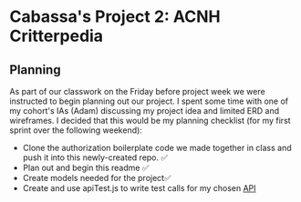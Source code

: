 # Cabassa's Project 2: ACNH Critterpedia

## Planning
As part of our classwork on the Friday before project week we were instructed to begin planning out our project. I spent some time with one of my cohort's IAs (Adam) discussing my project idea and limited ERD and wireframes. I decided that this would be my planning checklist (for my first sprint over the following weekend):
* Clone the authorization boilerplate code we made together in class and push it into this newly-created repo. ✅
* Plan out and begin this readme ✅
* Create models needed for the project✅
* Create and use apiTest.js to write test calls for my chosen [API](https://acnhapi.com/v1/)